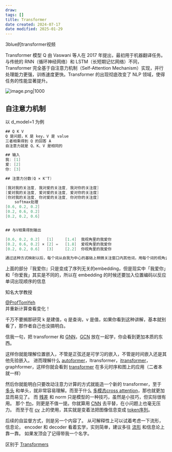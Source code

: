 ```yaml
---
draw:
tags: []
title: Transformer
date created: 2024-07-17
date modified: 2025-01-29
---
```


3blue的transformer视频

Transformer 模型 Q 由 Vaswani 等人在 2017 年提出，最初用于机器翻译任务。与传统的 RNN（循环神经网络）和 LSTM（长短期记忆网络）不同，Transformer 完全基于自注意力机制（Self-Attention Mechanism）实现，并行处理能力更强，训练速度更快。Transformer 的出现彻底改变了 NLP 领域，使得任务的性能显著提升。

![image.png|1000](https://imagehosting4picgo.oss-cn-beijing.aliyuncs.com/imagehosting/fix-dir%2Fpicgo%2Fpicgo-clipboard-images%2F2024%2F09%2F22%2F03-55-58-dd276138c27da251f8022778663c33e9-202409220355685-852643.png)

## 自注意力机制

以 d_model=1 为例

```Java
## Q K V
Q 是问题，K 是 key，V 是 value
三者相乘得到 Q 的回答 A
自注意力就是 Q、K、V 是相同的

## 输入
我: [1]
爱: [2]
你: [3]

## 注意力分数(Q × K^T)

[我对我的关注度, 我对爱的关注度, 我对你的关注度]
[爱对我的关注度, 爱对爱的关注度, 爱对你的关注度]
[你对我的关注度, 你对爱的关注度, 你对你的关注度]
    softmax处理
[0.6, 0.2, 0.2]
[0.2, 0.6, 0.2]
[0.2, 0.2, 0.6]


## 与V相乘得到输出

[0.6, 0.2, 0.2]   [1]     [1.4]  我视角里的我爱你
[0.2, 0.6, 0.2] × [2] =   [1.8]  爱视角里的我爱你
[0.2, 0.2, 0.6]   [3]     [2.2]  你视角里的我爱你

通过这种方式映射以后，每个词从自我为中心的基础上稍微关注窗口内其他词，用每个词的视角去解读了一遍整个句子，输入是n个词，那么输出就是n个视角里的这句话

```

上面的部分『我爱你』只是变成了序列无关的embedding，但是现实中「我爱你」和「你爱我」其实是不同的，所以在 embedding 的时候还要加入位置编码以反应单词出现顺序的信息

知名大学教授

[@ProfTomYeh](https://x.com/ProfTomYeh)  
 并重新计算查看变化！

千万不要搁那研究 k 是建值，q 是查询，v 是值，如果你看到这种讲解，基本就别看了，那作者自己也没搞明白。

信我一句，把 transformer 和 [GNN](GNN.md)，[GCN](GCN) 放在一起学，你会看到更加本质的东西。

这样你就能理解位置嵌入，不管是正弦还是可学习的嵌入，不管是时间嵌入还是其他先验嵌入。
进而理解什么 [autoformer](https://www.zhihu.com/search?q=autoformer&search_source=Entity&hybrid_search_source=Entity&hybrid_search_extra=%7B%22sourceType%22%3A%22answer%22%2C%22sourceId%22%3A3272070260%7D)，ltransformer，[itransformer](https://www.zhihu.com/search?q=itransformer&search_source=Entity&hybrid_search_source=Entity&hybrid_search_extra=%7B%22sourceType%22%3A%22answer%22%2C%22sourceId%22%3A3272070260%7D)，graphformer，这样你就会看到 [transformer](https://www.zhihu.com/search?q=transformer&search_source=Entity&hybrid_search_source=Entity&hybrid_search_extra=%7B%22sourceType%22%3A%22answer%22%2C%22sourceId%22%3A3272070260%7D) 在多元时序和图上的应用（二者本就一样）

然后你就能明白只要改动注意力计算的方式就能造一个新的 transformer，至于 [多头](https://www.zhihu.com/search?q=%E5%A4%9A%E5%A4%B4&search_source=Entity&hybrid_search_source=Entity&hybrid_search_extra=%7B%22sourceType%22%3A%22answer%22%2C%22sourceId%22%3A3272070260%7D) 和单头，就非常容易理解。而至于什么 [多模态cross attention](https://www.zhihu.com/search?q=%E5%A4%9A%E6%A8%A1%E6%80%81cross%20attention&search_source=Entity&hybrid_search_source=Entity&hybrid_search_extra=%7B%22sourceType%22%3A%22answer%22%2C%22sourceId%22%3A3272070260%7D)，那也就更加显而易见了。
而 [残差](https://www.zhihu.com/search?q=%E6%AE%8B%E5%B7%AE&search_source=Entity&hybrid_search_source=Entity&hybrid_search_extra=%7B%22sourceType%22%3A%22answer%22%2C%22sourceId%22%3A3272070260%7D) 和 norm 只是模型的一种技巧，虽然是小技巧，但实际很有用。
那个 [ffn](https://www.zhihu.com/search?q=ffn&search_source=Entity&hybrid_search_source=Entity&hybrid_search_extra=%7B%22sourceType%22%3A%22answer%22%2C%22sourceId%22%3A3272070260%7D)，则更是不值一提。你就算用 [CNN](https://www.zhihu.com/search?q=CNN&search_source=Entity&hybrid_search_source=Entity&hybrid_search_extra=%7B%22sourceType%22%3A%22answer%22%2C%22sourceId%22%3A3272070260%7D) 去平替，在小问题上也毫无压力。
而至于在 [cv](https://www.zhihu.com/search?q=cv&search_source=Entity&hybrid_search_source=Entity&hybrid_search_extra=%7B%22sourceType%22%3A%22answer%22%2C%22sourceId%22%3A3272070260%7D) 上的使用，其实就是变着法把图像信息变成 [token序列](https://www.zhihu.com/search?q=token%E5%BA%8F%E5%88%97&search_source=Entity&hybrid_search_source=Entity&hybrid_search_extra=%7B%22sourceType%22%3A%22answer%22%2C%22sourceId%22%3A3272070260%7D)。

后续的自监督方式，则是另一个内容了。
从可解释性上可以试着考虑一下流形，信息论，
encoder 和 decoder 看着玄学，实则简单，建议多往 [流形](https://www.zhihu.com/search?q=%E6%B5%81%E5%BD%A2&search_source=Entity&hybrid_search_source=Entity&hybrid_search_extra=%7B%22sourceType%22%3A%22answer%22%2C%22sourceId%22%3A3272070260%7D) 和信息论上靠一靠。
如果发顶会了记得带我一个名字。

区别于 [Transformers](Transformers.md)
